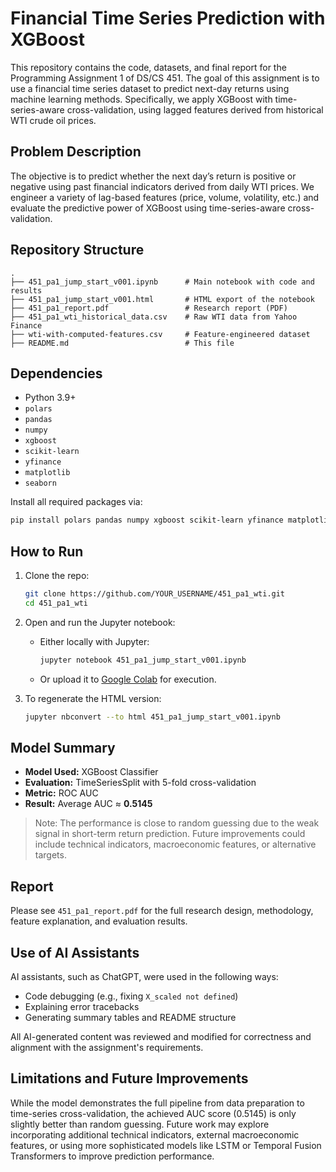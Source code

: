 # Financial Time Series Prediction with XGBoost

This repository contains the code, datasets, and final report for the Programming Assignment 1 of DS/CS 451. The goal of this assignment is to use a financial time series dataset to predict next-day returns using machine learning methods. Specifically, we apply XGBoost with time-series-aware cross-validation, using lagged features derived from historical WTI crude oil prices.

## Problem Description

The objective is to predict whether the next day’s return is positive or negative using past financial indicators derived from daily WTI prices. We engineer a variety of lag-based features (price, volume, volatility, etc.) and evaluate the predictive power of XGBoost using time-series-aware cross-validation.

## Repository Structure

```
.
├── 451_pa1_jump_start_v001.ipynb      # Main notebook with code and results
├── 451_pa1_jump_start_v001.html       # HTML export of the notebook
├── 451_pa1_report.pdf                 # Research report (PDF)
├── 451_pa1_wti_historical_data.csv    # Raw WTI data from Yahoo Finance
├── wti-with-computed-features.csv     # Feature-engineered dataset
├── README.md                          # This file
```

## Dependencies

- Python 3.9+
- `polars`
- `pandas`
- `numpy`
- `xgboost`
- `scikit-learn`
- `yfinance`
- `matplotlib`
- `seaborn`

Install all required packages via:

```bash
pip install polars pandas numpy xgboost scikit-learn yfinance matplotlib seaborn
```

## How to Run

1. Clone the repo:
   ```bash
   git clone https://github.com/YOUR_USERNAME/451_pa1_wti.git
   cd 451_pa1_wti
   ```

2. Open and run the Jupyter notebook:
   - Either locally with Jupyter:
     ```bash
     jupyter notebook 451_pa1_jump_start_v001.ipynb
     ```
   - Or upload it to [Google Colab](https://colab.research.google.com) for execution.

3. To regenerate the HTML version:
   ```bash
   jupyter nbconvert --to html 451_pa1_jump_start_v001.ipynb
   ```

## Model Summary

- **Model Used:** XGBoost Classifier
- **Evaluation:** TimeSeriesSplit with 5-fold cross-validation
- **Metric:** ROC AUC
- **Result:** Average AUC ≈ **0.5145**

> Note: The performance is close to random guessing due to the weak signal in short-term return prediction. Future improvements could include technical indicators, macroeconomic features, or alternative targets.

## Report

Please see `451_pa1_report.pdf` for the full research design, methodology, feature explanation, and evaluation results.

## Use of AI Assistants

AI assistants, such as ChatGPT, were used in the following ways:
- Code debugging (e.g., fixing `X_scaled not defined`)
- Explaining error tracebacks
- Generating summary tables and README structure

All AI-generated content was reviewed and modified for correctness and alignment with the assignment's requirements.

## Limitations and Future Improvements

While the model demonstrates the full pipeline from data preparation to time-series cross-validation, the achieved AUC score (0.5145) is only slightly better than random guessing. Future work may explore incorporating additional technical indicators, external macroeconomic features, or using more sophisticated models like LSTM or Temporal Fusion Transformers to improve prediction performance.
